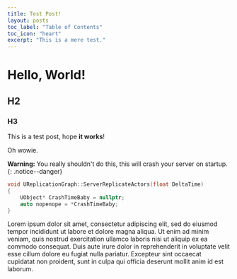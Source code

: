 ```yaml
---
title: Test Post!
layout: posts
toc_label: "Table of Contents"
toc_icon: "heart"
excerpt: "This is a mere test."
---
```


# Hello, World!
## H2
### H3

This is a test post, hope **it works**!

Oh wowie.

**Warning:** You really shouldn't do this, this will crash your server on startup.
{: .notice--danger}

```cpp
void UReplicationGraph::ServerReplicateActors(float DeltaTime)
{
    UObject* CrashTimeBaby = nullptr;
    auto nopenope = *CrashTimeBaby;
}
```

Lorem ipsum dolor sit amet, consectetur adipiscing elit, sed do eiusmod tempor incididunt ut labore et dolore magna aliqua. Ut enim ad minim veniam, quis nostrud exercitation ullamco laboris nisi ut aliquip ex ea commodo consequat. Duis aute irure dolor in reprehenderit in voluptate velit esse cillum dolore eu fugiat nulla pariatur. Excepteur sint occaecat cupidatat non proident, sunt in culpa qui officia deserunt mollit anim id est laborum.
